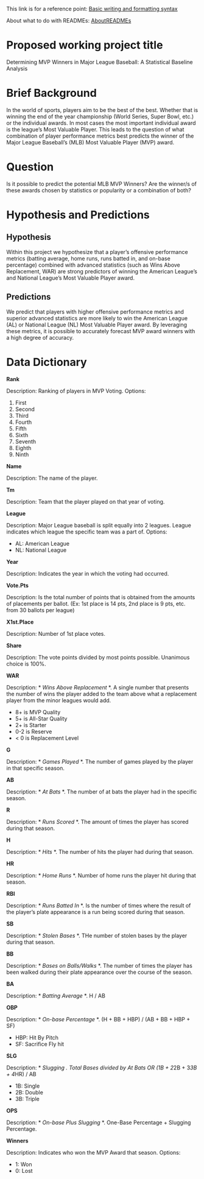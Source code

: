 This link is for a reference point:
[Basic writing and formatting syntax](https://docs.github.com/en/get-started/writing-on-github/getting-started-with-writing-and-formatting-on-github/basic-writing-and-formatting-syntax#links)

About what to do with READMEs:
[AboutREADMEs](https://docs.github.com/en/repositories/managing-your-repositorys-settings-and-features/customizing-your-repository/about-readmes)

# Proposed working project title

Determining MVP Winners in Major League Baseball: A Statistical Baseline Analysis

# Brief Background

In the world of sports, players aim to be the best of the best. Whether that is winning the end of the year championship (World Series, Super Bowl, etc.) or the individual awards. In most cases the most important individual award is the league’s Most Valuable Player. This leads to the question of what combination of player performance metrics best predicts the winner of the Major League Baseball’s (MLB) Most Valuable Player (MVP) award.

# Question

Is it possible to predict the potential MLB MVP Winners?
Are the winner/s of these awards chosen by statistics or popularity or a combination of both?

# Hypothesis and Predictions

## Hypothesis

Within this project we hypothesize that a player’s offensive performance metrics (batting average, home runs, runs batted in, and on-base percentage) combined with advanced statistics (such as Wins Above Replacement, WAR) are strong predictors of winning the American League’s and National League’s Most Valuable Player award.

## Predictions

We predict that players with higher offensive performance metrics and superior advanced statistics are more likely to win the American League (AL) or National League (NL) Most Valuable Player award. By leveraging these metrics, it is possible to accurately forecast MVP award winners with a high degree of accuracy.

# Data Dictionary

**Rank**

Description: Ranking of players in MVP Voting.
Options: 
1. First
2. Second
3. Third
4. Fourth
5. Fifth
6. Sixth
7. Seventh
8. Eighth
9. Ninth 

**Name**

Description: The name of the player.

**Tm**

Description: Team that the player played on that year of voting.

**League**

Description: Major League baseball is split equally into 2 leagues. League indicates which league the specific team was a part of.
Options:
- AL: American League
- NL: National League

**Year**

Description: Indicates the year in which the voting had occurred.

**Vote.Pts**

Description: Is the total number of points that is obtained from the amounts of placements per ballot. (Ex: 1st place is 14 pts, 2nd place is 9 pts, etc. from 30 ballots per league) 

**X1st.Place**

Description: Number of 1st place votes.

**Share**

Description: The vote points divided by most points possible. Unanimous choice is 100%.

**WAR**

Description: * *Wins Above Replacement* *. A single number that presents the number of wins the player added to the team above what a replacement player from the minor leagues would add.
- 8+ is MVP Quality
- 5+ is All-Star Quality 
- 2+ is Starter
- 0-2 is Reserve
- < 0 is Replacement Level

**G** 

Description: * *Games Played* *. The number of games played by the player in that specific season.

**AB**

Description: * *At Bats* *. The number of at bats the player had in the specific season.

**R**

Description: * *Runs Scored* *. The amount of times the player has scored during that season.

**H**

Description: * *Hits* *. The number of hits the player had during that season.

**HR**

Description: * *Home Runs* *. Number of home runs the player hit during that season.

**RBI**

Description: * *Runs Batted In* *. Is the number of times where the result of the player’s plate appearance is a run being scored during that season.

**SB**

Description: * *Stolen Bases* *. THe number of stolen bases by the player during that season.

**BB**

Description: * *Bases on Balls/Walks* *. The number of times the player has been walked during their plate appearance over the course of the season.

**BA**

Description: * *Batting Average* *. H / AB 

**OBP**

Description: * *On-base Percentage* *. (H + BB + HBP) / (AB + BB + HBP + SF)
- HBP: Hit By Pitch
- SF: Sacrifice Fly hit

**SLG**

Description: * *Slugging* *. Total Bases divided by At Bats OR (1B + 2*2B + 3*3B + 4*HR) / AB
- 1B: Single
- 2B: Double
- 3B: Triple

**OPS**

Description: * *On-base Plus Slugging* *. One-Base Percentage + Slugging Percentage.

**Winners**

Description: Indicates who won the MVP Award that season.
Options:
- 1: Won
- 0: Lost

